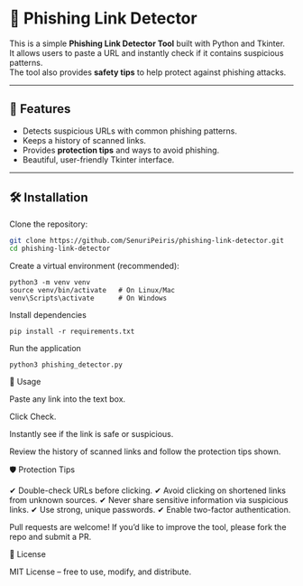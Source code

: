 # 🔐 Phishing Link Detector

This is a simple **Phishing Link Detector Tool** built with Python and Tkinter.  
It allows users to paste a URL and instantly check if it contains suspicious patterns.  
The tool also provides **safety tips** to help protect against phishing attacks.  

---

## 🚀 Features
- Detects suspicious URLs with common phishing patterns.  
- Keeps a history of scanned links.  
- Provides **protection tips** and ways to avoid phishing.  
- Beautiful, user-friendly Tkinter interface.   

---

## 🛠️ Installation

Clone the repository:
```bash
git clone https://github.com/SenuriPeiris/phishing-link-detector.git
cd phishing-link-detector
```
Create a virtual environment (recommended):
```
python3 -m venv venv
source venv/bin/activate   # On Linux/Mac
venv\Scripts\activate      # On Windows
```
Install dependencies
```
pip install -r requirements.txt
```
Run the application
```
python3 phishing_detector.py
```
📖 Usage

Paste any link into the text box.

Click Check.

Instantly see if the link is safe or suspicious.

Review the history of scanned links and follow the protection tips shown.

🛡️ Protection Tips

✔ Double-check URLs before clicking.
✔ Avoid clicking on shortened links from unknown sources.
✔ Never share sensitive information via suspicious links.
✔ Use strong, unique passwords.
✔ Enable two-factor authentication.

Pull requests are welcome! If you’d like to improve the tool, please fork the repo and submit a PR.

📜 License

MIT License – free to use, modify, and distribute.
